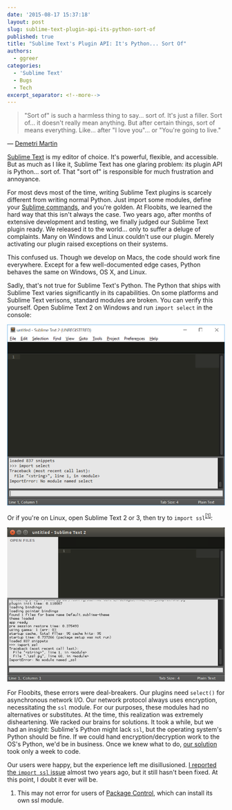```yaml
---
date: '2015-08-17 15:37:18'
layout: post
slug: sublime-text-plugin-api-its-python-sort-of
published: true
title: "Sublime Text's Plugin API: It's Python... Sort Of"
authors:
  - ggreer
categories:
  - 'Sublime Text'
  - Bugs
  - Tech
excerpt_separator: <!--more-->
---
```


> "Sort of" is such a harmless thing to say... sort of. It's just a filler. Sort of... it doesn't really mean anything. But after certain things, sort of means everything. Like... after "I love you"... or "You're going to live."

— [Demetri Martin](https://en.wikipedia.org/wiki/Demetri_Martin)

[Sublime Text](http://www.sublimetext.com/) is my editor of choice. It's powerful, flexible, and accessible. But as much as I like it, Sublime Text has one glaring problem: its plugin API is Python... sort of. That "sort of" is responsible for much frustration and annoyance.

<!--more-->

For most devs most of the time, writing Sublime Text plugins is scarcely different from writing normal Python. Just import some modules, define your [Sublime commands](https://www.sublimetext.com/docs/3/api_reference.html#sublime_plugin.ApplicationCommand), and you're golden. At Floobits, we learned the hard way that this isn't always the case. Two years ago, after months of extensive development and testing, we finally judged our Sublime Text plugin ready. We released it to the world... only to suffer a deluge of complaints. Many on Windows and Linux couldn't use our plugin. Merely activating our plugin raised exceptions on their systems.

This confused us. Though we develop on Macs, the code should work fine everywhere. Except for a few well-documented edge cases, Python behaves the same on Windows, OS X, and Linux.

Sadly, that's not true for Sublime Text's Python. The Python that ships with Sublime Text varies significantly in its capabilities. On some platforms and Sublime Text verisons, standard modules are broken. You can verify this yourself. Open Sublime Text 2 on Windows and run `import select` in the console:

<img src="/images/st2_win_select.png" />

Or if you're on Linux, open Sublime Text 2 or 3, then try to `import ssl`<sup>[\[1\]](#ref_1)</sup>:

<img src="/images/st2_linux_ssl.png" />

For Floobits, these errors were deal-breakers. Our plugins need `select()` for asynchronous network I/O. Our network protocol always uses encryption, necessitating the `ssl` module. For our purposes, these modules had no alternatives or substitutes. At the time, this realization was extremely disheartening. We racked our brains for solutions. It took a while, but we had an insight: Sublime's Python might lack `ssl`, but the operating system's Python should be fine. If we could hand encryption/decryption work to the OS's Python, we'd be in business. Once we knew what to do, [our solution](https://github.com/Floobits/floobits-sublime/pull/144) took only a week to code.

Our users were happy, but the experience left me disillusioned. [I reported the `import ssl` issue](https://github.com/SublimeTextIssues/Core/issues/177) almost two years ago, but it still hasn't been fixed. At this point, I doubt it ever will be.

1. <span id="ref_1"></span> This may not error for users of [Package Control](https://packagecontrol.io/), which can install its own ssl module.
